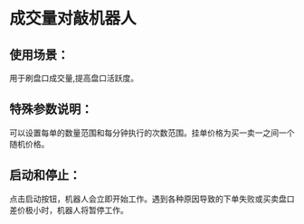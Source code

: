 # 成交量对敲机器人

## 使用场景：

用于刷盘口成交量,提高盘口活跃度。

## 特殊参数说明：

可以设置每单的数量范围和每分钟执行的次数范围。挂单价格为买一卖一之间一个随机价格。

## 启动和停止：

点击启动按钮，机器人会立即开始工作。遇到各种原因导致的下单失败或买卖盘口差价极小时，机器人将暂停工作。
